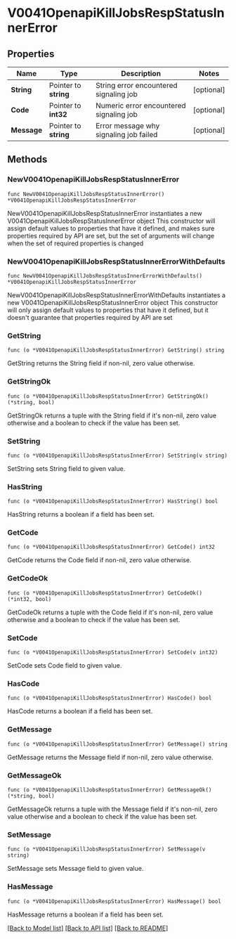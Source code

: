 # V0041OpenapiKillJobsRespStatusInnerError

## Properties

Name | Type | Description | Notes
------------ | ------------- | ------------- | -------------
**String** | Pointer to **string** | String error encountered signaling job | [optional] 
**Code** | Pointer to **int32** | Numeric error encountered signaling job | [optional] 
**Message** | Pointer to **string** | Error message why signaling job failed | [optional] 

## Methods

### NewV0041OpenapiKillJobsRespStatusInnerError

`func NewV0041OpenapiKillJobsRespStatusInnerError() *V0041OpenapiKillJobsRespStatusInnerError`

NewV0041OpenapiKillJobsRespStatusInnerError instantiates a new V0041OpenapiKillJobsRespStatusInnerError object
This constructor will assign default values to properties that have it defined,
and makes sure properties required by API are set, but the set of arguments
will change when the set of required properties is changed

### NewV0041OpenapiKillJobsRespStatusInnerErrorWithDefaults

`func NewV0041OpenapiKillJobsRespStatusInnerErrorWithDefaults() *V0041OpenapiKillJobsRespStatusInnerError`

NewV0041OpenapiKillJobsRespStatusInnerErrorWithDefaults instantiates a new V0041OpenapiKillJobsRespStatusInnerError object
This constructor will only assign default values to properties that have it defined,
but it doesn't guarantee that properties required by API are set

### GetString

`func (o *V0041OpenapiKillJobsRespStatusInnerError) GetString() string`

GetString returns the String field if non-nil, zero value otherwise.

### GetStringOk

`func (o *V0041OpenapiKillJobsRespStatusInnerError) GetStringOk() (*string, bool)`

GetStringOk returns a tuple with the String field if it's non-nil, zero value otherwise
and a boolean to check if the value has been set.

### SetString

`func (o *V0041OpenapiKillJobsRespStatusInnerError) SetString(v string)`

SetString sets String field to given value.

### HasString

`func (o *V0041OpenapiKillJobsRespStatusInnerError) HasString() bool`

HasString returns a boolean if a field has been set.

### GetCode

`func (o *V0041OpenapiKillJobsRespStatusInnerError) GetCode() int32`

GetCode returns the Code field if non-nil, zero value otherwise.

### GetCodeOk

`func (o *V0041OpenapiKillJobsRespStatusInnerError) GetCodeOk() (*int32, bool)`

GetCodeOk returns a tuple with the Code field if it's non-nil, zero value otherwise
and a boolean to check if the value has been set.

### SetCode

`func (o *V0041OpenapiKillJobsRespStatusInnerError) SetCode(v int32)`

SetCode sets Code field to given value.

### HasCode

`func (o *V0041OpenapiKillJobsRespStatusInnerError) HasCode() bool`

HasCode returns a boolean if a field has been set.

### GetMessage

`func (o *V0041OpenapiKillJobsRespStatusInnerError) GetMessage() string`

GetMessage returns the Message field if non-nil, zero value otherwise.

### GetMessageOk

`func (o *V0041OpenapiKillJobsRespStatusInnerError) GetMessageOk() (*string, bool)`

GetMessageOk returns a tuple with the Message field if it's non-nil, zero value otherwise
and a boolean to check if the value has been set.

### SetMessage

`func (o *V0041OpenapiKillJobsRespStatusInnerError) SetMessage(v string)`

SetMessage sets Message field to given value.

### HasMessage

`func (o *V0041OpenapiKillJobsRespStatusInnerError) HasMessage() bool`

HasMessage returns a boolean if a field has been set.


[[Back to Model list]](../README.md#documentation-for-models) [[Back to API list]](../README.md#documentation-for-api-endpoints) [[Back to README]](../README.md)


